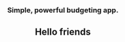 

  <!-- add img -->
<img/>
  <div align="center">
  
### Simple, powerful budgeting app. 
## Hello friends
</div>

